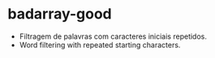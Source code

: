 # badarray-good

- Filtragem de palavras com caracteres iniciais repetidos.
- Word filtering with repeated starting characters.